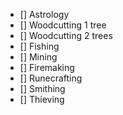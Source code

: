 - [] Astrology 
- [] Woodcutting 1 tree
- [] Woodcutting 2 trees
- [] Fishing
- [] Mining
- [] Firemaking
- [] Runecrafting
- [] Smithing
- [] Thieving



